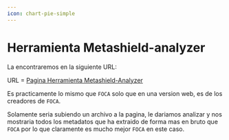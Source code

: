```yaml
---
icon: chart-pie-simple
---
```


# Herramienta Metashield-analyzer

La encontraremos en la siguiente URL:

URL = [Pagina Herramienta Metashield-Analyzer](https://metashieldclean-up.tu.com)

Es practicamente lo mismo que `FOCA` solo que en una version web, es de los creadores de `FOCA`.

Solamente seria subiendo un archivo a la pagina, le dariamos analizar y nos mostraria todos los metadatos que ha extraido de forma mas en bruto que `FOCA` por lo que claramente es mucho mejor `FOCA` en este caso.
